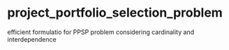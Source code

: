 # project_portfolio_selection_problem
 efficient formulatio for PPSP problem considering cardinality and interdependence
